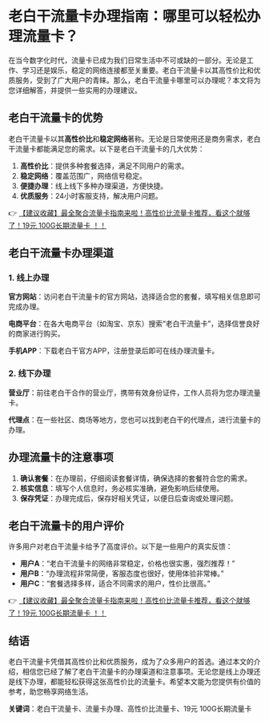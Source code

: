 # 老白干流量卡办理指南：哪里可以轻松办理流量卡？

在当今数字化时代，流量卡已成为我们日常生活中不可或缺的一部分。无论是工作、学习还是娱乐，稳定的网络连接都至关重要。老白干流量卡以其高性价比和优质服务，受到了广大用户的青睐。那么，老白干流量卡哪里可以办理呢？本文将为您详细解答，并提供一些实用的办理建议。

## 老白干流量卡的优势

老白干流量卡以其**高性价比**和**稳定网络**著称。无论是日常使用还是商务需求，老白干流量卡都能满足您的需求。以下是老白干流量卡的几大优势：

1. **高性价比**：提供多种套餐选择，满足不同用户的需求。
2. **稳定网络**：覆盖范围广，网络信号稳定。
3. **便捷办理**：线上线下多种办理渠道，方便快捷。
4. **优质服务**：24小时客服支持，解决用户问题。

👉 [【建议收藏】最全聚合流量卡指南来啦！高性价比流量卡推荐，看这个就够了！19元 100G长期流量卡 ！！](https://bit.ly/Liuliangka)

## 老白干流量卡办理渠道

### 1. 线上办理

**官方网站**：访问老白干流量卡的官方网站，选择适合您的套餐，填写相关信息即可完成办理。

**电商平台**：在各大电商平台（如淘宝、京东）搜索“老白干流量卡”，选择信誉良好的商家进行购买。

**手机APP**：下载老白干官方APP，注册登录后即可在线办理流量卡。

### 2. 线下办理

**营业厅**：前往老白干合作的营业厅，携带有效身份证件，工作人员将为您办理流量卡。

**代理点**：在一些社区、商场等地方，您也可以找到老白干的代理点，进行流量卡的办理。

## 办理流量卡的注意事项

1. **确认套餐**：在办理前，仔细阅读套餐详情，确保选择的套餐符合您的需求。
2. **核实信息**：填写个人信息时，务必核实准确，避免影响后续使用。
3. **保存凭证**：办理完成后，保存好相关凭证，以便日后查询或处理问题。

## 老白干流量卡的用户评价

许多用户对老白干流量卡给予了高度评价。以下是一些用户的真实反馈：

- **用户A**：“老白干流量卡的网络非常稳定，价格也很实惠，强烈推荐！”
- **用户B**：“办理流程非常简便，客服态度也很好，使用体验非常棒。”
- **用户C**：“套餐选择多样，适合不同需求的用户，性价比很高。”

👉 [【建议收藏】最全聚合流量卡指南来啦！高性价比流量卡推荐，看这个就够了！19元 100G长期流量卡 ！！](https://bit.ly/Liuliangka)

## 结语

老白干流量卡凭借其高性价比和优质服务，成为了众多用户的首选。通过本文的介绍，相信您已经了解了老白干流量卡的办理渠道和注意事项。无论您是线上办理还是线下办理，都能轻松获得这张高性价比的流量卡。希望本文能为您提供有价值的参考，助您畅享网络生活。

**关键词**：老白干流量卡、流量卡办理、高性价比流量卡、19元 100G长期流量卡